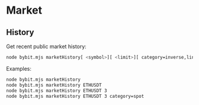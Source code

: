 # Market

## History

Get recent public market history:

```bash
node bybit.mjs marketHistory[ <symbol>][ <limit>][ category=inverse,linear,option,spot]
```

Examples:

```bash
node bybit.mjs marketHistory
node bybit.mjs marketHistory ETHUSDT
node bybit.mjs marketHistory ETHUSDT 3
node bybit.mjs marketHistory ETHUSDT 3 category=spot
```
